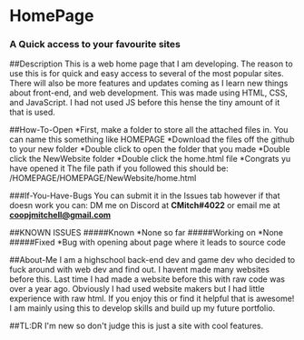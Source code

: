 # HomePage
### A Quick access to your favourite sites

##Description
This is a web home page that I am developing.
The reason to use this is for quick and easy access to several of the most popular sites. There will also be more features and updates coming as I learn new things about front-end, and web development.
This was made using HTML, CSS, and JavaScript. I had not used JS before this hense the tiny amount of it that is used. 

##How-To-Open
*First, make a folder to store all the attached files in. You can  name this something like HOMEPAGE
*Download the files off the github to your new folder
*Double click to open the folder that you made
*Double click the NewWebsite folder
*Double click the home.html file
*Congrats yu have opened it
The file path if you followed this should be: /HOMEPAGE/HOMEPAGE/NewWebsite/home.html

###If-You-Have-Bugs
You can submit it in the Issues tab however if that doesn work you can:
DM me on Discord at **CMitch#4022**
or email me at **coopjmitchell@gmail.com**

##KNOWN ISSUES
#####Known
*None so far
#####Working on
*None
#####Fixed
*Bug with opening about page where it leads to source code

##About-Me
I am a highschool back-end dev and game dev who decided to fuck around with web dev and find out.
I havent made many websites before this. Last time I had made a website before this with raw code was over a year ago. Obviously I had used website makers but I had little experience with raw html.
If you enjoy this or find it helpful that is awesome! I am mainly using this to develop skills and build up my future portfolio.

##TL:DR
I'm new so don't judge this is just a site with cool features.
